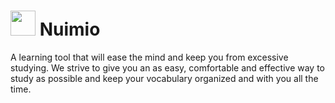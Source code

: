 # <img src="https://nuimio.com/images/svgs/static%20logo.svg" width="40" height="40" /> Nuimio 
A learning tool that will ease the mind and keep you from excessive studying. We strive to give you an as easy, comfortable and effective way to study as possible and keep your vocabulary organized and with you all the time.
